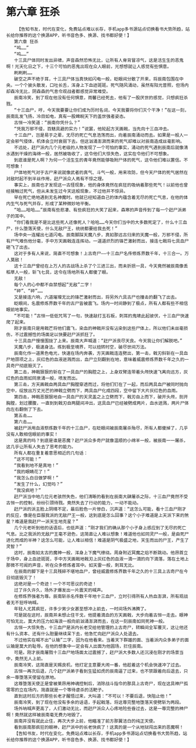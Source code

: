 # 第六章 狂杀
        【告知书友，时代在变化，免费站点难以长存，手机app多书源站点切换看书大势所趋，站长给你推荐的这个换源APP，听书音色多、换源、找书都好使！】
       第六章 狂杀
       “呜……”
       “呜……”
       十三具尸体同时发出异啸，声音森然恐怖无比，让所有人脊背冒凉气，这是活生生的恶鬼啊！光天化日之下，十三个可怕的恶鬼出现在众人眼前，光想想就让人感觉有些惧意。
       刷刷刷……
       破空之声不绝于耳，十三具尸体当真快如闪电一般，眨眼间分散了开来，将辰南包围在中央。一个个披头散发，口吐长舌，浑身上下血迹斑斑。死气随风涌动，虽然有阳光普照，但场内却森冷无比，阴森森的气息令观战者都感觉异常难受。
       辰南冷笑，到了现在他没有任何惧意，雨馨已经死去，他有了一股厌世的感觉，只想疯狂杀戮。
       “十三血尸，哼，今天我要要让你们成为历时名词，今天我要将你们灭个干净！”在这一刻，辰南乱发飞扬，冷目如电，真有一股睥睨天下的盖世强者姿态。
       古恒一冷笑道：“辰南你凭什么？”
       “凭我万邪不侵，百魅具避的实力！”说罢，他轮起方天画戟，当先向十三血冲去。
       十三血尸，岂是易于之辈，无尽的死亡气息浩荡而出，向着辰南涌动而去。如果是一般人一定会邪气侵体，机体会立时衰弱下去。但这汹涌澎湃而来的死气却难以对辰南造成丝毫影响。
       不远处，赶尸派内几个元老级的人物发现了一个可怕的事实，涌动的死气遇到辰南后就像清水遇到干燥的海绵一般，居然被吸收了，这令他们大惊失色，这实在令他们不可想象。
       到底谁是死人啊？为何一个活生生的青年竟然能够吸附尸体的死气，这令他们难以置信。不可想象！
       尸体地死气对于古尸来说就像武者的真气、斗气一般，用来攻防，但今天尸体的死气居然在对敌时起不到半丝作用，赶尸派众人焉有不惊之理。
       事实上，辰南也才发现这一古怪现象，他的身体竟然在疯狂的吸纳着那些死气！以前他也曾经接触过死气，但从未发生过今天这般现象，不过他并不惊异。
       早在死亡绝地遇到无名神魔时。他就已经知道自己的体内蕴含着无尽的死亡气息，在他的体内生气与死气并存，形成了某种微妙地平衡。
       “哈……哈哈……”辰南有些悲凄、有些疯狂的大笑了起来，森寒的声音传到了每一个赶尸派弟子的耳中。
       “你们看我是不是比这些死人还像死人？哈哈……今天你们当中的大多数死定了，什么十三血尸，什么堕落天使，什么无敌尸王，统统都要给我去死！”
       场中央一连耀出七道闪电。辰南脚踩天魔八步，真如那远古归来的天魔一般，万邪不侵，所有尸气难伤他分毫，手中方天画戟连连挥动。一道道炽烈的锋芒激射而出，接连七戟将七具血尸砸飞了出去。
       这对于多有人来说，简直不可想象！上古奇尸——十三血尸名传修炼界数千年，十三合一。万人莫敌！
       这十三血尸曾经在上万人的古战场上杀了个三进三出，而未折损一具，今天竟然被辰南像丢稻草人一般，斩飞七具，这令在场地所有人都傻了眼。
       无敌！
       每个人的心中都不自禁想起“无敌”二字！
       “砰”、“砰”……
       又是接连六响，六道璀璨无比的锋芒激射而出，将另外六具古尸也撞击的翻飞了出去。
       眨眼间，名震修炼界数千年的古尸皆被震飞。场内一时间静到了极点，所有人都有些不相信眼前地事实。
       “不可能！”古恒一低低咒骂了一句，快速敲打玉石板，刺耳的鬼啸此起彼伏，十三血尸快速爬了起来。
       刚才辰南只是用戟芒将他们震飞，染血的神戟并没有沾染到这些尸体上，所以他们未丝毫损伤，不过震撼性的场面足以快要赶尸派抓狂了。
       十三具血尸慢慢围拢了上来。辰南大声喊道：“赶尸派丧尽天良。今天我让你们解脱吧。”
       天魔八步，极速身法。练到极至境界，可以扭转时空，破尽世间万法。
       辰南化作一道黑色电光，快速在场内奔袭，方天画戟连连劈出，第一击，戟刃斜斩在一具血尸地颈项之上，灰红色的血液迸溅而出，血尸立刻翻到在地，意味着威震修炼界数千年之久的一具奇尸彻底毁灭了。
       第二击，神戟狠狠的斩在了一具血尸的胸腔之上，上身双臂连带着头颅快速飞离向远方，灰红色的血雨如同泉涌一般，喷发而出。
       第三击，方天画戟自两具血尸胸膛穿透而过，将他们钉在了一起，而后两具血尸被同时抛向空中，绽放出万丈光芒的神戟立劈而下，两具血尸化成四段，空中留下大片灰红色的血雨。
       第四击，神戟恶狠狠地自一具血尸的天灵盖之上立劈而下，戟刃自上而下，破开头颅，剖开胸膛，划过腰腹，一直到到戟刃自两腿间冲出，这具血尸已经被劈成两片，血水迸溅，两片尸体向左右翻倒了下去。
       第五击……
       第六击……
       被赶尸派用血液祭炼数千年的十三血尸，在眨眼间被辰南屠杀殆尽，所有人都傻掉了，几乎没有人敢相信眼前的事实！
       这是真的吗？到底是谁是恶魔？赶尸派众多奇尸就像温顺的小绵羊一般，被辰南一一屠杀，这几乎让所有人失去了思考的能力。
       所有人都在重复着意思相近的几句话：
       “这不可能！”
       “我看到地不是真地！”
       “我的眼睛花了！”
       “我怎么白日做梦啊！”
       “发生了什么，幻觉吗？”
       “我没疯吧？”
       赶尸派当中地几位元老骇然失色，他们清晰的看到在辰南大肆屠杀之际，十三血尸竟然不受古恒一的控制，纷纷引颈待戮。竟然失去了行动的能力，一动不能动。
       赶尸派的派主脸上阴晴不定，最后脸色一片惨白，沉声道：“这怎么可能，看十三血尸刚才的反应，像是在臣服我派的无敌尸王一般，这到底是怎么回事？这个小子难道是上天派下来的煞星？难道是我赶尸一派天生地克星？”
       几个元老听到他的话语后，也低声道：“刚才我们的确从那个小子身上感应到了无尽的死亡气息。比之我派的无敌尸王毫不逊色，这简直让人难以想象！难道他也如同灵尸一般，是由死尸进化而成的半神？这怎么可能，让人难以相信！难道是阴气极盛之地，天生而出的尸王，产生了灵智？”
       这时，辰南如太古的魔神一般，浑身上下魔气缭绕。周身附近冥魔之焰不断跳动。他昂首立于场中，身上血迹斑斑，手中方天画戟地戟刃上灰红色的血液一滴一滴的向下滴落，落在土地上那微不可闻的声音，听在众多修炼者耳中。如天雷一般，刺耳无比。
       在辰南的脚下是十三具残碎不堪地血尸，曾经威震修炼界数千年之久的十三具上古奇尸在今日彻底毁灭了！
       这绝对是一个奇迹！一个不可思议的奇迹！
       过了许久许久，场外才爆发出一片震天的喊声。
       在修炼界强者为尊。辰南斩杀名传数千年地十三血尸，立时引得所有人热血澎湃，所有观战者无不狂呼呐喊。
       年轻人尤其疯狂，许多少男少女甚至想冲上前去，一时间场外沸腾了。
       可是就在这时，辰南并未想止住干戈，他提着滴血的方天画戟，大步向着古恒一走去。眼神可怕无比，莫大的压力如海浪一般向前汹涌澎湃而去，在这一刻辰南如同死神一般。
       古恒一大惊失色，十三血尸是派内长老交给他管理的上古奇尸，转瞬间全军覆灭，这让他还有什么资本、还有什么胆量继续呆下去，他急忙向赶尸派众人处退去。
       不过他实在喊不出“认输”二字，因为在他看来。当着天下群雄的面、当着派内众多弟子的面认输是莫大的耻辱。在他的想象中一定会有人出面为他圆场，拦住辰南。
       可是。刚才辰南屠戮十三血尸地场面太过震撼了，赶尸派大多数人还沉浸在刚才的场景当中，竟然无人上前。
       辰南冷笑，这简直是天赐良机，他打定主意要大闹一番，他趁着这个机会快速冲了过去。
       古恒一再次后退，几个赶尸派弟子看到生猛如虎的辰南逼了过来，也不禁跟着向后退去，只余一尊堕落天使留在原地。
       这尊堕落天使正是曾被莱昂用神魂控制后，消除战斗指令的那具上古奇尸，现在这具神尸孤零零的立在场内，简直就是一个等待虐杀的活靶子。
       直到这时后方的那些长老才醒悟过来，大叫道：“不可以！不要后退，快阻止他！”
       辰南冷笑，到了现在他没有多余的话语，手起戟落，将这尊完整地堕落天使劈斩为两段。
       场外呐喊声更高了，人们激动无比，而赶尸派众人心疼地险些昏过去，这是一尊完整的神尸啊！竟然就这样被辰南毫无费力地毁了。
       辰南并没有就此止住，再次大步上前，他瞄准了前方那翼洁白的纯正天使。
       看到辰南那疯狂的眼神，赶尸派中的长老快疯了！这真的是一个从地狱闯出来的恶魔啊！
       【告知书友，时代在变化，免费站点难以长存，手机app多书源站点切换看书大势所趋，站长给你推荐的这个换源APP，听书音色多、换源、找书都好使！】